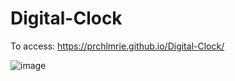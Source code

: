 # Digital-Clock

To access: https://prchlmrie.github.io/Digital-Clock/

![image](https://github.com/user-attachments/assets/4415c894-77af-4ad5-86c2-6f14d0964718)
